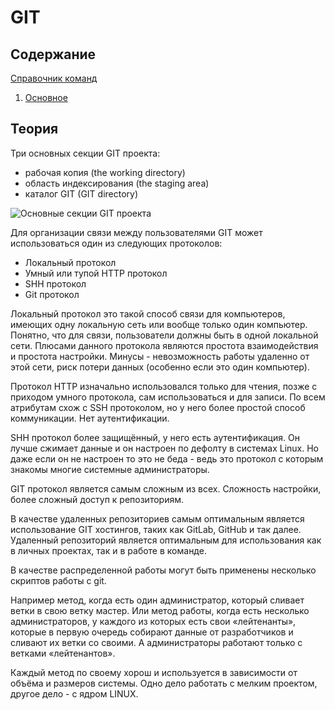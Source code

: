 # GIT 

## Содержание
<a href="/pages/0.command.md">Справочник команд</a>
1. <a href="/pages/1.base.md">Основное</a>

## Теория
Три основных секции GIT проекта:
* рабочая копия (the working directory)
* область индексирования (the staging area)
* каталог GIT (GIT directory)
<image src="getImage.png" alt="Основные секции GIT проекта">

Для организации связи между пользователями GIT может использоваться один из следующих протоколов:
* Локальный протокол 
* Умный или тупой HTTP протокол 
* SHH протокол 
* Git протокол 

Локальный протокол это такой способ связи для компьютеров, имеющих одну локальную сеть или вообще только один компьютер. Понятно, что для связи, пользователи должны быть в одной локальной сети. Плюсами данного протокола являются простота взаимодействия и простота настройки. Минусы - невозможность работы удаленно от этой сети, риск потери данных (особенно если это один компьютер).  

Протокол HTTP изначально использовался только для чтения, позже с приходом умного протокола, сам использоваться и для записи. По всем атрибутам схож с SSH протоколом, но у него более простой способ коммуникации. Нет аутентификации.   

SHH протокол более защищённый, у него есть аутентификация. Он лучше сжимает данные и он настроен по дефолту в системах Linux. Но даже если он не настроен то это не беда - ведь это протокол с которым знакомы многие системные администраторы. 

GIT протокол является самым сложным из всех. Сложность настройки, более сложный доступ к репозиториям. 

В качестве удаленных репозиториев самым оптимальным является использование GIT хостингов, таких как GitLab, GitHub и так далее. Удаленный репозиторий является оптимальным для использования как в личных проектах, так и в работе в команде.  

В качестве распределенной работы могут быть применены несколько скриптов работы с git.  

Например метод, когда есть один администратор, который сливает ветки в свою ветку мастер. Или метод работы, когда есть несколько администраторов, у каждого из которых есть свои «лейтенанты», которые в первую очередь собирают данные от разработчиков и сливают их ветки со своими. А администраторы работают только с ветками «лейтенантов».  

Каждый метод по своему хорош и используется в зависимости от объёма и размеров системы. Одно дело работать с мелким проектом, другое дело - с ядром LINUX.